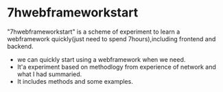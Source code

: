 # 7hwebframeworkstart


"7hwebframeworkstart" is a scheme of experiment to learn a webframework quickly(just need to spend 7hours),including frontend and backend.
+ we can quickly start using a webframework when we need.
+ It'a experiment based on methodlogy from experience of network and what I had summaried.
+ It includes methods and some examples.
